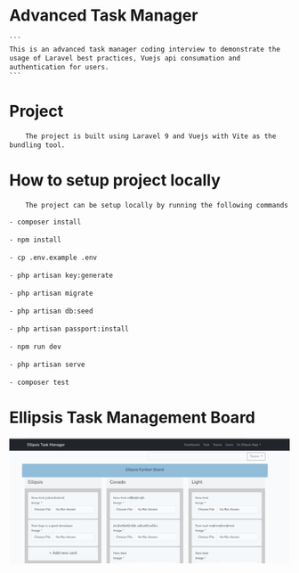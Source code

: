 # Advanced Task Manager 
    ```
    This is an advanced task manager coding interview to demonstrate the usage of Laravel best practices, Vuejs api consumation and authentication for users.
    ```

# Project 
```
    The project is built using Laravel 9 and Vuejs with Vite as the bundling tool.
```

# How to setup project locally
```
    The project can be setup locally by running the following commands
```

    - composer install

    - npm install

    - cp .env.example .env

    - php artisan key:generate

    - php artisan migrate

    - php artisan db:seed

    - php artisan passport:install

    - npm run dev

    - php artisan serve

    - composer test

# Ellipsis Task Management Board

![Alt text](image.png)

